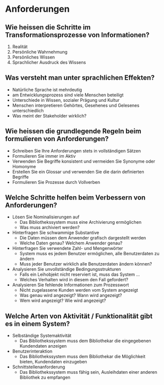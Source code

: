 # Anforderungen

## Wie heissen die Schritte im Transformationsprozesse von Informationen?
1. Realität
2. Persönliche Wahrnehmung
3. Persönliches Wissen
4. Sprachlicher Ausdruck des Wissens

## Was versteht man unter sprachlichen Effekten?
* Natürliche Sprache ist mehrdeutig
* am Entwicklungsprozess sind viele Menschen beteiligt
* Unterschiede in Wissen, sozialer Prägung und Kultur
* Menschen interpretieren Gehörtes, Gesehenes und Gelesenes unterschiedlich
* Was meint der Stakeholder wirklich?

## Wie heissen die grundlegende Regeln beim formulieren von Anforderungen?
* Schreiben Sie Ihre Anforderungen stets in vollständigen Sätzen
* Formulieren Sie immer im Aktiv
* Verwenden Sie Begriffe konsistent und vermeiden Sie Synonyme oder Homonyme
* Erstellen Sie ein Glossar und verwenden Sie die darin definierten Begriffe
* Formulieren Sie Prozesse durch Vollverben

## Welche Schritte helfen beim Verbessern von Anforderungen?
* Lösen Sie Nominalisierungen auf
    * Das Bibliothekssystem muss eine Archivierung ermöglichen
    * Was muss archiviert werden?
* Hinterfragen Sie schwammige Substantive
    * Die Daten müssen dem Anwender grafisch dargestellt werden
    * Welche Daten genau? Welchem Anwender genau?
* Hinterfragen Sie verwendete Zahl- und Mengenwörter
    * System muss es jedem Benutzer ermöglichen, alle Benutzerdaten zu ändern
    * Muss jeder Benutzer wirklich alle Benutzerdaten ändern können?
* Analysieren Sie unvollständige Bedingungsstrukturen
    * Falls ein Leihobjekt nicht reserviert ist, muss das System ...
    * Welches Verhalten wird in diesem den Fall gefordert?
* Analysieren Sie fehlende Informationen zum Prozesswort
    * Nicht zugelassene Kunden werden vom System angezeigt
    * Was genau wird angezeigt? Wann wird angezeigt?
    * Wem wird angezeigt? Wie wird angezeigt?

## Welche Arten von Aktivität / Funktionalität gibt es in einem System?
* Selbständige Systemaktivität
    * Das Bibliothekssystem muss dem Bibliothekar die eingegebenen Kundendaten anzeigen
* Benutzerinteraktion
    * Das Bibliothekssystem muss dem Bibliothekar die Möglichkeit bieten, Kundendaten einzugeben
* Schnittstellenanforderung
    * Das Bibliothekssystem muss fähig sein, Ausleihdaten einer anderen Bibliothek zu empfangen

